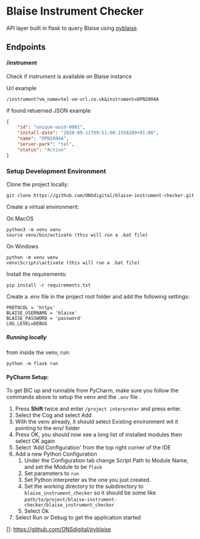 # Blaise Instrument Checker

API layer built in flask to query Blaise using [pyblaise](https://github.com/ONSdigital/pyblaise).

## Endpoints

#### /instrument

Check if instrument is available on Blaise instance

Url example
 ```.http request
/instrument?vm_name=tel-vm-url.co.uk&instrument=OPN2004A
```

If found retuerned JSON example
```.json
{
    "id": "unique-uuid-0001",
    "install-date": "2020-09-11T09:51:00.1558289+01:00",
    "name": "OPN2004A",
    "server-park": "tel",
    "status": "Active"
}
```

 
### Setup Development Environment 

Clone the project locally:

```
git clone https://github.com/ONSdigital/blaise-instrument-checker.git
```


Create a virtual environment:

On MacOS
```
python3 -m venv venv  
source venv/bin/activate (this will run a .bat file)
```
On Windows
```
python -m venv venv  
venv\Scripts\activate (this will run a .bat file)
```

Install the requirements:

```
pip install -r requirements.txt
```

Create a .env file in the project root folder and add the following settings:

```
PROTOCOL = 'https'
BLAISE_USERNAME = 'blaise'
BLAISE_PASSWORD = 'password'
LOG_LEVEL=DEBUG
```

##### Running locally

from inside the venv, run:
```
python -m flask run
```

#### PyCharm Setup:

To get BIC up and runnable from PyCharm, make sure you follow the commands above to setup the venv and the `.env` file . 
1. Press **Shift** twice and enter `/project interpreter` and press enter.
1. Select the Cog and select Add
1. With the venv already, it should select Existing environment wit it pointing to the env/ folder
1. Press OK, you should now see a long list of installed modules then select OK again
1. Select 'Add Configuration' from the top right corner of the IDE
1. Add a new Python Configuration
    1. Under the Configuration tab change  Script Path to Module Name, and set the Module to be `flask`
    1. Set parameters to `run`
    1. Set Python interpreter as the one you just created.
    1. Set the working directory to the subdirectory to `blaise_instrument_checker` so it should be some like `path/to/project/blaise-instrument-checker/blaise_instrument_checker`
    1. Select Ok
1. Select Run or Debug to get the application started


[]: https://github.com/ONSdigital/pyblaise
